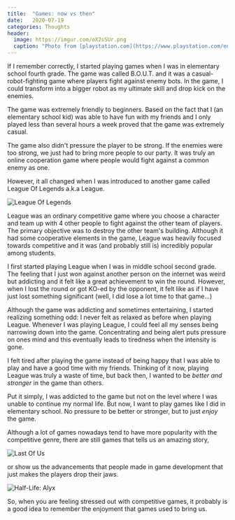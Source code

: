 ```yaml
---
title:  "Games: now vs then"
date:   2020-07-19
categories: Thoughts
header:
  image: https://imgur.com/oX2sSUr.png
  caption: "Photo from [playstation.com](https://www.playstation.com/en-us/games/tom-clancys-rainbow-six-siege-ps4/beginners-guide-to-rainbow-six-siege/)"
---
```


If I remember correctly, I started playing games when I was in elementary school fourth grade.
The game was called B.O.U.T. and it was a casual-robot-fighting game where players fight against enemy bots.
In the game, I could transform into a bigger robot as my ultimate skill and drop kick on the enemies.

The game was extremely friendly to beginners.
Based on the fact that I (an elementary school kid) was able to have fun with my friends and I only played less than several hours a week proved that the game was extremely casual.

The game also didn't pressure the player to be strong.
If the enemies were too strong, we just had to bring more people to our party.
It was truly an online cooperation game where people would fight against a common enemy as one.

However, it all changed when I was introduced to another game called League Of Legends a.k.a League.

![League Of Legends](https://otakukart.com/wp-content/uploads/2021/04/league-of-legends.jpg)

League was an ordinary competitive game where you choose a character and team up with 4 other people to fight against the other team of players.
The primary objective was to destroy the other team's building.
Although it had some cooperative elements in the game, League was heavily focused towards competitive and it was (and probably still is) incredibly popular among students.

I first started playing League when I was in middle school second grade.
The feeling that I just won against another person on the internet was weird but addicting and it felt like a great achievement to win the round.
However, when I lost the round or got KO-ed by the opponent, it felt like as if I have just lost something significant (well, I did lose a lot time to that game...)

Although the game was addicting and sometimes entertaining, I started realizing something odd: 
I never felt as relaxed as before when playing League.
Whenever I was playing League, I could feel all my senses being narrowing down into the game.
Concentrating and being alert puts pressure on ones mind and this eventually leads to tiredness when the intensity is gone.

I felt tired after playing the game instead of being happy that I was able to play and have a good time with my friends.
Thinking of it now, playing League was truly a waste of time, but back then, I wanted to be *better and stronger* in the game than others.

Put it simply, I was addicted to the game but not on the level where I was unable to continue my normal life.
But now, I want to play games like I did in elementary school.
No pressure to be better or stronger, but to just *enjoy* the game.

Although a lot of games nowadays tend to have more popularity with the competitive genre, 
there are still games that tells us an amazing story,

![Last Of Us](https://image.api.playstation.com/vulcan/img/rnd/202010/2716/JgIondlqViKdq8sTE1HhKTRF.png)

or show us the advancements that people made in game development that just makes the players drop their jaws.

![Half-Life: Alyx](https://www.roadtovr.com/wp-content/uploads/2020/03/half-life-alyx-title.jpg)

So, when you are feeling stressed out with competitive games, it probably is a good idea to remember the enjoyment that games used to bring us.